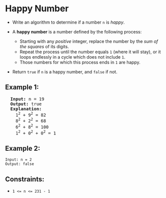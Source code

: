 # Happy Number

- Write an algorithm to determine if a number `n` is _happy_.
- A **happy number** is a number defined by the following process:
   - Starting with any _positive_ integer, replace the number by the _sum of the squares_ of its digits. 
   - Repeat the process until the number equals `1` (where it will stay), or it loops endlessly in a cycle which does not include `1`. 
   - Those numbers for which this process ends in `1` are happy.

- Return `true` if `n` is a happy number, and `false` if not.

## Example 1:
<pre>
  <b>Input:</b> n = 19
  <b>Output:</b> true
  <b>Explanation:</b>
    1<sup>2</sup> + 9<sup>2</sup> = 82
    8<sup>2</sup> + 2<sup>2</sup> = 68
    6<sup>2</sup> + 8<sup>2</sup> = 100
    1<sup>2</sup> + 0<sup>2</sup> + 0<sup>2</sup> = 1
</pre>
## Example 2:
```
Input: n = 2
Output: false
```

## Constraints:
- `1 <= n <= 231 - 1`

